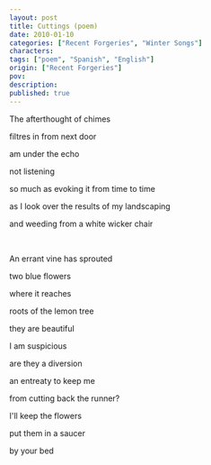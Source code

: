 ```yaml
---
layout: post
title: Cuttings (poem)
date: 2010-01-10
categories: ["Recent Forgeries", "Winter Songs"]
characters: 
tags: ["poem", "Spanish", "English"]
origin: ["Recent Forgeries"]
pov: 
description: 
published: true
---
```


The afterthought of chimes

filtres in from next door

am under the echo

not listening

so much as evoking it from time to time

as I look over the results of my landscaping

and weeding from a white wicker chair

<br>

An errant vine has sprouted

two blue flowers

where it reaches

roots of the lemon tree

they are beautiful

I am suspicious

are they a diversion

an entreaty to keep me

from cutting back the runner?

I'll keep the flowers

put them in a saucer

by your bed
